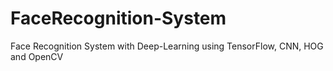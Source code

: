 # FaceRecognition-System
Face Recognition System with Deep-Learning using TensorFlow, CNN, HOG and OpenCV
